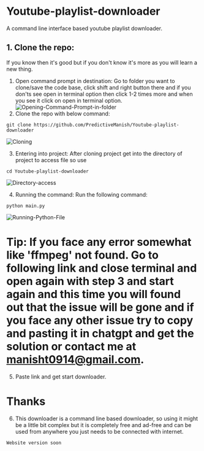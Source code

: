 # Youtube-playlist-downloader
A command line interface based youtube playlist downloader.
## 1. Clone the repo:

If you know then it's good but if you don't know it's more as you will learn a new thing.
1. Open command prompt in destination:
    Go to folder you want to clone/save the code base, click shift and right button there and if you don'ts see open in terminal option then click 1-2 times more and when you see it click on open in terminal option.
![Opening-Command-Prompt-in-folder](https://res.cloudinary.com/dw6ps7x9q/image/upload/v1729935920/Screenshot_2024-10-26_150913_z9zrja.png)
2. Clone the repo with below command: 
```
git clone https://github.com/PredictiveManish/Youtube-playlist-downloader
```
![Cloning](https://res.cloudinary.com/dw6ps7x9q/image/upload/v1729935921/Screenshot_2024-10-26_145149_wfnylj.png)

3. Entering into project:
After cloning project get into the directory of project to access file so use 
```
cd Youtube-playlist-downloader
```
![Directory-access](https://res.cloudinary.com/dw6ps7x9q/image/upload/v1729935920/Screenshot_2024-10-26_150119_ub2hfa.png)

4. Running the command: 
Run the following command:
```
python main.py
```
![Running-Python-File](https://res.cloudinary.com/dw6ps7x9q/image/upload/v1729935920/Screenshot_2024-10-26_150131_l4plre.png)

# Tip: If you face any error somewhat like 'ffmpeg' not found. Go to following link and close terminal and open again with step 3 and start again and this time you will found out that the issue will be gone and if you face any other issue try to copy and pasting it in chatgpt and get the solution or contact me at manisht0914@gmail.com. 

5. Paste link and get start downloader.

# Thanks 
6. This downloader is a command line based downloader, so using it might be a little bit complex but it is completely free and ad-free and can be used from anywhere you just needs to be connected with internet.

```
Website version soon
```
